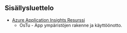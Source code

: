 ## Sisällysluettelo
  * [Azure Application Insights Resurssi](infrastructure/readme.md)
      * OsTu - App ympäristöjen rakenne ja käyttöönotto.
  
